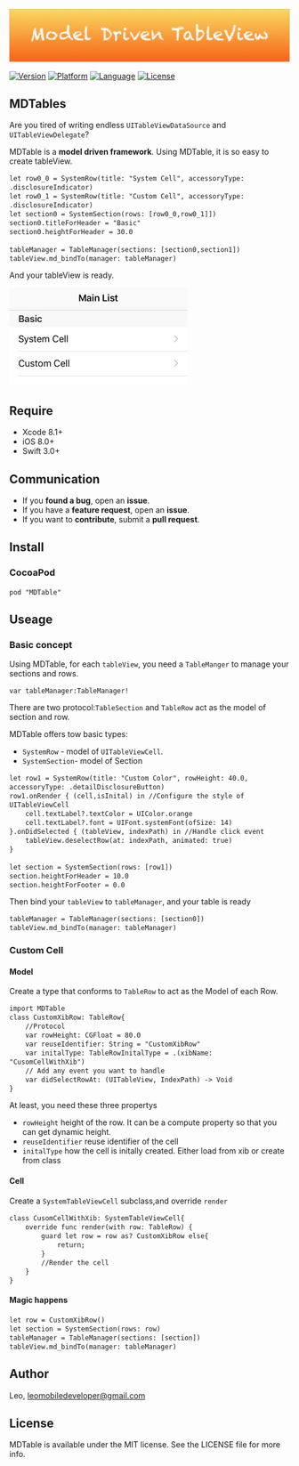 <p align="center">

<img src="./Logo/Logo.png"/>

</p>


 [![Version](https://img.shields.io/cocoapods/v/MDTable.svg?style=flat)](http://cocoapods.org/pods/MDTable)  [![Platform](http://img.shields.io/badge/platform-ios-blue.svg?style=flat
)](https://developer.apple.com/iphone/index.action)
 [![Language](https://img.shields.io/badge/language-swift%203.0-brightgreen.svg?style=flat
)](https://developer.apple.com/swift)
 [![License](http://img.shields.io/badge/license-MIT-lightgrey.svg?style=flat
)](http://mit-license.org)

## MDTables

Are you tired of writing endless `UITableViewDataSource` and `UITableViewDelegate`?

MDTable is a **model driven framework**. Using MDTable, it is so easy to create tableView.

```
let row0_0 = SystemRow(title: "System Cell", accessoryType: .disclosureIndicator)
let row0_1 = SystemRow(title: "Custom Cell", accessoryType: .disclosureIndicator)
let section0 = SystemSection(rows: [row0_0,row0_1]])
section0.titleForHeader = "Basic"
section0.heightForHeader = 30.0

tableManager = TableManager(sections: [section0,section1])
tableView.md_bindTo(manager: tableManager)
```

And your tableView is ready.

<img src="./Screenshot/MainList.png" width="320">


## Require

- Xcode 8.1+
- iOS 8.0+ 
- Swift 3.0+

## Communication

- If you **found a bug**, open an **issue**.
- If you have a **feature request**, open an **issue**.
- If you want to **contribute**, submit a **pull request**.


## Install

### CocoaPod

```
pod "MDTable"
```

## Useage

### Basic concept

Using MDTable, for each `tableView`, you need a `TableManger` to manage your sections and rows.

```
var tableManager:TableManager!
```

There are two protocol:`TableSection` and `TableRow` act as the model of section and row.

MDTable offers tow basic types:

- `SystemRow` - model of `UITableViewCell`.
- `SystemSection`- model of Section

```
let row1 = SystemRow(title: "Custom Color", rowHeight: 40.0, accessoryType: .detailDisclosureButton)
row1.onRender { (cell,isInital) in //Configure the style of UITableViewCell
    cell.textLabel?.textColor = UIColor.orange
    cell.textLabel?.font = UIFont.systemFont(ofSize: 14)
}.onDidSelected { (tableView, indexPath) in //Handle click event
    tableView.deselectRow(at: indexPath, animated: true)
}

let section = SystemSection(rows: [row1])
section.heightForHeader = 10.0
section.heightForFooter = 0.0
```

Then bind your `tableView` to `tableManager`, and your table is ready

```
tableManager = TableManager(sections: [section0])
tableView.md_bindTo(manager: tableManager)
```

### Custom Cell

#### Model

Create a type that conforms to `TableRow` to act as the Model of each Row.

```
import MDTable
class CustomXibRow: TableRow{
    //Protocol
    var rowHeight: CGFloat = 80.0
    var reuseIdentifier: String = "CustomXibRow"
    var initalType: TableRowInitalType = .(xibName: "CusomCellWithXib")
    // Add any event you want to handle
    var didSelectRowAt: (UITableView, IndexPath) -> Void
}
```

At least, you need these three propertys

- `rowHeight` height of the row. It can be a compute property so that you can get dynamic height.
- `reuseIdentifier` reuse identifier of the cell
- `initalType` how the cell is initally created. Either load from xib or create from class

#### Cell

Create a `SystemTableViewCell` subclass,and override `render`

```
class CusomCellWithXib: SystemTableViewCell{    
    override func render(with row: TableRow) {
        guard let row = row as? CustomXibRow else{
            return;
        }
        //Render the cell 
    }
}
```

#### Magic happens

```
let row = CustomXibRow()
let section = SystemSection(rows: row)
tableManager = TableManager(sections: [section])
tableView.md_bindTo(manager: tableManager)
```

## Author

Leo, leomobiledeveloper@gmail.com

## License

MDTable is available under the MIT license. See the LICENSE file for more info.
